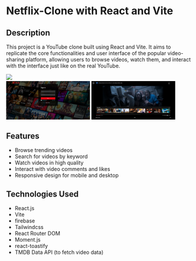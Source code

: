 # Netflix-Clone with React and Vite

## Description
This project is a YouTube clone built using React and Vite. It aims to replicate the core functionalities and user interface of the popular video-sharing platform, allowing users to browse videos, watch them, and interact with the interface just like on the real YouTube.

<div float="flex items-start">
  <img src="https://github.com/Muhammadirees/MERN-Clone/blob/master/assets/netflix-clone-1.png" width="50%" />
    <div float="flex">
    <img src="https://github.com/Muhammadirees/MERN-Clone/blob/master/assets/netflix-clone-2.png" width="45%" /> 
    <img src="https://github.com/Muhammadirees/MERN-Clone/blob/master/assets/netflix-clone-3.png" width="45%" /> 
  </div>
</div>

## Features

- Browse trending videos
- Search for videos by keyword
- Watch videos in high quality
- Interact with video comments and likes
- Responsive design for mobile and desktop

## Technologies Used

- React.js
- Vite
- firebase
- Tailwindcss
- React Router DOM
- Moment.js
- react-toastify
- TMDB Data API (to fetch video data)

